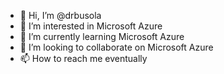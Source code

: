 - 👋 Hi, I’m @drbusola
- 👀 I’m interested in Microsoft Azure
- 🌱 I’m currently learning Microsoft Azure
- 💞️ I’m looking to collaborate on Microsoft Azure
- 📫 How to reach me eventually

<!---
drbusola/drbusola is a ✨ special ✨ repository because its `README.md` (this file) appears on your GitHub profile.
You can click the Preview link to take a look at your changes.
--->
